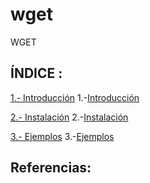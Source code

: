 # wget
WGET
## ÍNDICE :
[1.- Introducción](https://github.com/Moisesmart/wget/blob/main/1.-Introducción.md)
1.-[Introducción](https://github.com/Moisesmart/wget/blob/main/1.-Introducción.md)

 [2.- Instalación](https://github.com/Ianfernandez09/docker-portainer/blob/master/2.-Instalación.md)
 2.-[Instalación](https://github.com/Ianfernandez09/docker-portainer/blob/master/2.-Instalación.md)
 
[3.- Ejemplos](https://github.com/Moisesmart/wget/3.-Ejemplos.md)
3.-[Ejemplos](https://github.com/Moisesmart/wget/3.-Ejemplos.md)

 ## Referencias:
